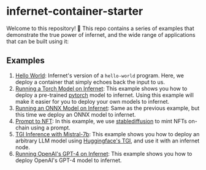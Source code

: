 # infernet-container-starter

Welcome to this repository! 🎉 This repo contains a series of examples that demonstrate
the true power of infernet, and the wide range of applications that can be built using
it:

## Examples
1. [Hello World](projects/hello-world/hello-world.md): Infernet's version of a `hello-world` program. Here, we deploy
a container that simply echoes back the input to us.
2. [Running a Torch Model on Infernet](projects/torch-iris/torch-iris.md): This example shows you how to deploy a pre-trained [pytorch](https://pytorch.org/)
model to infernet. Using this example will make it easier for you to deploy your own models to infernet.
3. [Running an ONNX Model on Infernet](projects/onnx-iris/onnx-iris.md): Same as the previous example, but this time we deploy
 an ONNX model to infernet.
4. [Prompt to NFT](projects/prompt-to-nft/prompt-to-nft.md): In this example, we use [stablediffusion](https://github.com/Stability-AI/stablediffusion) to
 mint NFTs on-chain using a prompt.
5. [TGI Inference with Mistral-7b](projects/tgi-llm/tgi-llm.md): This example shows you how to deploy an arbitrary
LLM model using [Huggingface's TGI](https://huggingface.co/docs/text-generation-inference/en/index), and use it with an infernet node.
6. [Running OpenAI's GPT-4 on Infernet](projects/gpt4/gpt4.md): This example shows you how to deploy OpenAI's GPT-4 model
to infernet.

